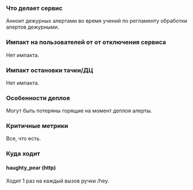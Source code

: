 ### Что делает сервис
Анноит дежурных алертами во время учений по регламенту обработки алертов дежурными.

### Импакт на пользователей от от отключения сервиса
Нет импакта.

### Импакт остановки тачки/ДЦ
Нет импакта.

### Особенности деплоя
Могут быть потеряны горящие на момент деплоя алерты.

### Критичные метрики
Все, что есть.

### Куда ходит
#### haughty_pear (http)
Ходит 1 раз на каждый вызов ручки /hey.